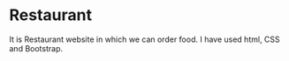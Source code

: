 # Restaurant
It is Restaurant website in which we can order food. I have used html, CSS and Bootstrap.
